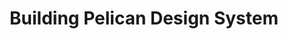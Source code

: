---
title     : Building Pelican Design System
excerpt   : Isral Duke presents version 1 of Pelican Design System. He talks about how it was created, and what’s coming next.
video     : https://youtu.be/ZKYufkpBG6Q
embed     : ZKYufkpBG6Q
deck      : https://www.dropbox.com/s/3i90j38jm2jhl09/Building%20Pelican%20Design%20System%20Isral%20Duke.pdf?dl=0
---